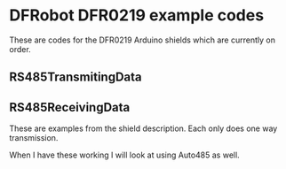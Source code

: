 # DFRobot DFR0219 example codes

These are codes for the DFR0219 Arduino shields which are currently on order.

## RS485TransmitingData

## RS485ReceivingData

These are examples from the shield description. Each only does one way transmission.

When I have these working I will look at using Auto485 as well.

